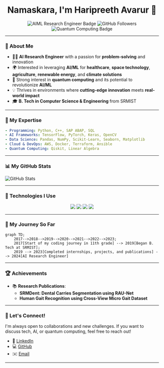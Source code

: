 
<h1 align="center">Namaskara, I'm Haripreeth Avarur 👋</h1>

<p align="center">
    <img src="https://img.shields.io/badge/AIML%20Research%20Engineer-%F0%9F%A4%96-blueviolet" alt="AIML Research Engineer Badge" />
    <img src="https://img.shields.io/github/followers/HaripreethAvarur?style=social" alt="GitHub Followers" />
    <img src="https://img.shields.io/badge/Quantum%20Computing-Enthusiast-%2398c379" alt="Quantum Computing Badge" />
</p>

---

### 🌟 About Me

- 👨‍💻 **AI Research Engineer** with a passion for **problem-solving** and innovation
- 🌍 Interested in leveraging **AI/ML** for **healthcare**, **space technology**, **agriculture**, **renewable energy**, and **climate solutions**
- 🔭 Strong interest in **quantum computing** and its potential to revolutionize **AI/ML**
- 💡 Thrives in environments where **cutting-edge innovation** meets **real-world impact**
- 🎓 **B. Tech in Computer Science & Engineering** from SRMIST

---

### 🧠 My Expertise

```yaml
- Programming: Python, C++, SAP ABAP, SQL
- AI Frameworks: TensorFlow, PyTorch, Keras, OpenCV
- Data Science: Pandas, NumPy, Scikit-Learn, Seaborn, Matplotlib
- Cloud & DevOps: AWS, Docker, Terraform, Ansible
- Quantum Computing: Qiskit, Linear Algebra
```

---

### 📊 My GitHub Stats

![GitHub Stats](https://github-readme-stats.vercel.app/api?username=HaripreethAvarur&show_icons=true&theme=radical)

---

### 🔧 Technologies I Use

<p align="center">
    <img src="https://img.shields.io/badge/Code-Python-%233776AB?style=flat&logo=python&logoColor=white" />
    <img src="https://img.shields.io/badge/AI-TensorFlow-%23FF6F00?style=flat&logo=tensorflow&logoColor=white" />
    <img src="https://img.shields.io/badge/Cloud-AWS-%23232F3E?style=flat&logo=amazon-aws&logoColor=white" />
    <img src="https://img.shields.io/badge/DevOps-Docker-%230db7ed?style=flat&logo=docker&logoColor=white" />
</p>

---

### 🚀 My Journey So Far

```mermaid
graph TD;
    2017-->2018-->2019-->2020-->2021-->2022-->2023;
    2017[Start of my coding journey in 11th grade] --> 2019[Began B. Tech at SRMIST];
    2019 --> 2023[Completed internships, projects, and publications] --> 2024[AI Research Engineer]
```

---

### 🏆 Achievements

- 📚 **Research Publications**:
  - **SRMDent: Dental Carries Segmentation using RAU-Net**
  - **Human Gait Recognition using Cross-View Micro Gait Dataset**

---

### 🎯 Let's Connect!

I'm always open to collaborations and new challenges. If you want to discuss tech, AI, or quantum computing, feel free to reach out!

- 💼 [LinkedIn](https://www.linkedin.com/in/haripreeth-avarur)
- 💻 [GitHub](https://github.com/HaripreethAvarur)
- ✉️ [Email](mailto:hari.avarur@gmail.com)

---
